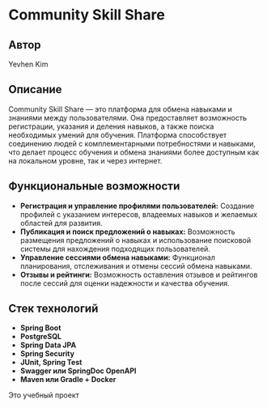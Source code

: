 # Community Skill Share

## Автор
Yevhen Kim

## Описание
Community Skill Share — это платформа для обмена навыками и знаниями между пользователями. Она предоставляет возможность регистрации, указания и деления навыков, а также поиска необходимых умений для обучения. Платформа способствует соединению людей с комплементарными потребностями и навыками, что делает процесс обучения и обмена знаниями более доступным как на локальном уровне, так и через интернет.

## Функциональные возможности

- **Регистрация и управление профилями пользователей:** Создание профилей с указанием интересов, владеемых навыков и желаемых областей для развития.
- **Публикация и поиск предложений о навыках:** Возможность размещения предложений о навыках и использование поисковой системы для нахождения подходящих пользователей.
- **Управление сессиями обмена навыками:** Функционал планирования, отслеживания и отмены сессий обмена навыками.
- **Отзывы и рейтинги:** Возможность оставления отзывов и рейтингов после сессий для оценки надежности и качества обучения.

## Стек технологий

- **Spring Boot**
- **PostgreSQL**
- **Spring Data JPA**
- **Spring Security**
- **JUnit, Spring Test**
- **Swagger или SpringDoc OpenAPI**
- **Maven или Gradle + Docker**

Это учебный проект
